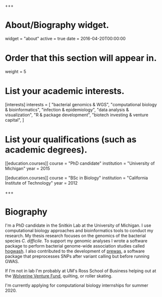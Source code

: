 +++
# About/Biography widget.
widget = "about"
active = true
date = 2016-04-20T00:00:00

# Order that this section will appear in.
weight = 5

# List your academic interests.
[interests]
  interests = [
    "bacterial genomics & WGS",
    "computational biology & bioinformatics",
    "infection & epidemiology", 
    "data analysis & visualization",
    "R & package development", 
    "biotech investing & venture capital", 
  ]

# List your qualifications (such as academic degrees).
[[education.courses]]
  course = "PhD candidate"
  institution = "University of Michigan"
  year = 2015

[[education.courses]]
  course = "BSc in Biology"
  institution = "California Institute of Technology"
  year = 2012
 
+++

# Biography

I'm a PhD candidate in the Snitkin Lab at the University of Michigan. I use computational biology approaches and bioinformatics tools to conduct my research. My thesis research focuses on the genomics of the bacterial species *C. difficile.* To support my genomic analyses I wrote a software package to perform bacterial genome-wide association studies called [hogwash](https://github.com/katiesaund/hogwash). I also contributed to the development of [prewas](https://github.com/Snitkin-Lab-Umich/prewas), a software package that preprocesses SNPs after variant calling but before running GWAS.

If I'm not in lab I'm probably at UM's Ross School of Business helping out at the [Wolverine Venture Fund](http://zli.umich.edu/wolverine-venture-fund), quilting, or roller skating. 

I'm currently applying for computational biology internships for summer 2020. 



